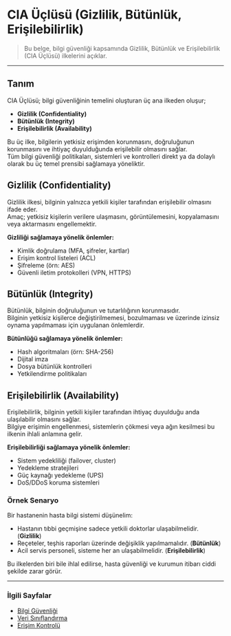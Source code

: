 # CIA Üçlüsü (Gizlilik, Bütünlük, Erişilebilirlik)
> Bu belge, bilgi güvenliği kapsamında Gizlilik, Bütünlük ve Erişilebilirlik (CIA Üçlüsü) ilkelerini açıklar.

---

## Tanım
CIA Üçlüsü; bilgi güvenliğinin temelini oluşturan üç ana ilkeden oluşur;
- **Gizlilik (Confidentiality)**
- **Bütünlük (Integrity)**
- **Erişilebilirlik (Availability)**

Bu üç ilke, bilgilerin yetkisiz erişimden korunmasını, doğruluğunun korunmasını ve ihtiyaç duyulduğunda erişilebilir olmasını sağlar.<br>
Tüm bilgi güvenliği politikaları, sistemleri ve kontrolleri direkt ya da dolaylı olarak bu üç temel prensibi sağlamaya yöneliktir.

## Gizlilik (Confidentiality)
Gizlilik ilkesi, bilginin yalnızca yetkili kişiler tarafından erişilebilir olmasını ifade eder.  
Amaç; yetkisiz kişilerin verilere ulaşmasını, görüntülemesini, kopyalamasını veya aktarmasını engellemektir.

**Gizliliği sağlamaya yönelik önlemler:**
- Kimlik doğrulama (MFA, şifreler, kartlar)
- Erişim kontrol listeleri (ACL)
- Şifreleme (örn: AES)
- Güvenli iletim protokolleri (VPN, HTTPS)

## Bütünlük (Integrity)
Bütünlük, bilginin doğruluğunun ve tutarlılığının korunmasıdır.  
Bilginin yetkisiz kişilerce değiştirilmemesi, bozulmaması ve üzerinde izinsiz oynama yapılmaması için uygulanan önlemlerdir.

**Bütünlüğü sağlamaya yönelik önlemler:**
- Hash algoritmaları (örn: SHA-256)
- Dijital imza
- Dosya bütünlük kontrolleri
- Yetkilendirme politikaları

## Erişilebilirlik (Availability)
Erişilebilirlik, bilginin yetkili kişiler tarafından ihtiyaç duyulduğu anda ulaşılabilir olmasını sağlar.  
Bilgiye erişimin engellenmesi, sistemlerin çökmesi veya ağın kesilmesi bu ilkenin ihlali anlamına gelir.

**Erişilebilirliği sağlamaya yönelik önlemler:**
- Sistem yedekliliği (failover, cluster)
- Yedekleme stratejileri
- Güç kaynağı yedekleme (UPS)
- DoS/DDoS koruma sistemleri

### Örnek Senaryo
Bir hastanenin hasta bilgi sistemi düşünelim:

- Hastanın tıbbi geçmişine sadece yetkili doktorlar ulaşabilmelidir. (**Gizlilik**)  
- Reçeteler, teşhis raporları üzerinde değişiklik yapılmamalıdır. (**Bütünlük**)  
- Acil servis personeli, sisteme her an ulaşabilmelidir. (**Erişilebilirlik**)

Bu ilkelerden biri bile ihlal edilirse, hasta güvenliği ve kurumun itibarı ciddi şekilde zarar görür.

---

### İlgili Sayfalar

- [Bilgi Güvenliği](giris.md)
- [Veri Sınıflandırma](veri-siniflandirma.md)
- [Erişim Kontrolü](../04-kimlik-dogrulama/erisim-kontrol.md)

